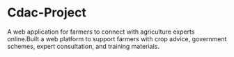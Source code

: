 # Cdac-Project
A web application for farmers to connect with agriculture experts online.Built a web platform to support farmers with crop advice, government schemes, expert consultation, and training materials.
